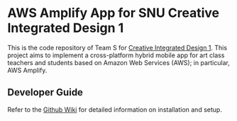 # AWS Amplify App for SNU Creative Integrated Design 1

This is the code repository of Team S for [Creative Integrated Design 1](http://dcslab.snu.ac.kr/courses/2021f/project/). This project aims to implement a cross-platform hybrid mobile app for art class teachers and students based on Amazon Web Services (AWS); in particular, AWS Amplify.

## Developer Guide

Refer to the [Github Wiki](https://github.com/devlightman/AWS-Amplify-App-for-SNU-CID-1/wiki) for detailed information on installation and setup.
